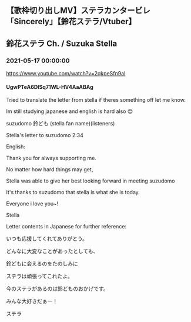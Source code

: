 ## 【歌枠切り出しMV】ステラカンタービレ「Sincerely」【鈴花ステラ/Vtuber】
## 鈴花ステラ Ch. / Suzuka Stella
### 2021-05-17 00:00:00
https://www.youtube.com/watch?v=2qkpeSfn9aI
#### UgwPTeA6DlSq71WL-HV4AaABAg
Tried to translate the letter from stella if theres something off let me know.

Im still studying japanese and english is hard also 😊 



suzudomo 鈴ども (stella fan name)(listeners)



Stella's letter to suzudomo 2:34



English:



Thank you for always supporting me.

No matter how hard things may get, 

Stella was able to give her best looking forward in meeting suzudomo 

It's thanks to suzudomo that stella is what she is today.



Everyone i love you~!

Stella



Letter contents in Japanese for further reference:

いつも応援してくれてありがとう。

どんなに大変なことがあったとしても、

鈴どもに会えるのをたのしみに

ステラは頑張ってこれたよ。

今のステラがあるのは鈴どものおかげです。



みんな大好きだぁー！

ステラ

